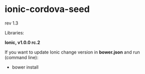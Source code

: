 ionic-cordova-seed
==================

rev 1.3

Libraries:

**Ionic, v1.0.0 rc.2**

If you want to update Ionic change version in **bower.json**
and run (command line):

- bower install